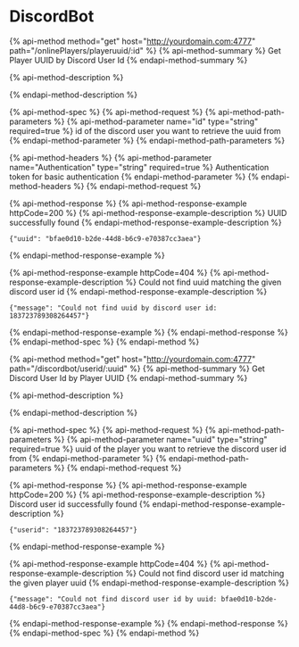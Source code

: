 # DiscordBot

{% api-method method="get" host="http://yourdomain.com:4777" path="/onlinePlayers/playeruuid/:id" %}
{% api-method-summary %}
Get Player UUID by Discord User Id
{% endapi-method-summary %}

{% api-method-description %}

{% endapi-method-description %}

{% api-method-spec %}
{% api-method-request %}
{% api-method-path-parameters %}
{% api-method-parameter name="id" type="string" required=true %}
id of the discord user you want to retrieve the uuid from
{% endapi-method-parameter %}
{% endapi-method-path-parameters %}

{% api-method-headers %}
{% api-method-parameter name="Authentication" type="string" required=true %}
Authentication token for basic authentication
{% endapi-method-parameter %}
{% endapi-method-headers %}
{% endapi-method-request %}

{% api-method-response %}
{% api-method-response-example httpCode=200 %}
{% api-method-response-example-description %}
UUID successfully found
{% endapi-method-response-example-description %}

```
{"uuid": "bfae0d10-b2de-44d8-b6c9-e70387cc3aea"}
```
{% endapi-method-response-example %}

{% api-method-response-example httpCode=404 %}
{% api-method-response-example-description %}
Could not find uuid matching the given discord user id
{% endapi-method-response-example-description %}

```
{"message": "Could not find uuid by discord user id: 183723789308264457"}
```
{% endapi-method-response-example %}
{% endapi-method-response %}
{% endapi-method-spec %}
{% endapi-method %}

{% api-method method="get" host="http://yourdomain.com:4777" path="/discordbot/userid/:uuid" %}
{% api-method-summary %}
Get Discord User Id by Player UUID
{% endapi-method-summary %}

{% api-method-description %}

{% endapi-method-description %}

{% api-method-spec %}
{% api-method-request %}
{% api-method-path-parameters %}
{% api-method-parameter name="uuid" type="string" required=true %}
uuid of the player you want to retrieve the discord user id from
{% endapi-method-parameter %}
{% endapi-method-path-parameters %}
{% endapi-method-request %}

{% api-method-response %}
{% api-method-response-example httpCode=200 %}
{% api-method-response-example-description %}
Discord user id successfully found
{% endapi-method-response-example-description %}

```
{"userid": "183723789308264457"}
```
{% endapi-method-response-example %}

{% api-method-response-example httpCode=404 %}
{% api-method-response-example-description %}
Could not find discord user id matching the given player uuid
{% endapi-method-response-example-description %}

```
{"message": "Could not find discord user id by uuid: bfae0d10-b2de-44d8-b6c9-e70387cc3aea"}
```
{% endapi-method-response-example %}
{% endapi-method-response %}
{% endapi-method-spec %}
{% endapi-method %}

